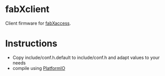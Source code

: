 # fabXclient

Client firmware for [fabXaccess](https://github.com/sschaeffner/fabXaccess).

# Instructions

* Copy include/conf.h.default to include/conf.h and adapt values to your needs
* compile using [PlatformIO](https://platformio.org)
